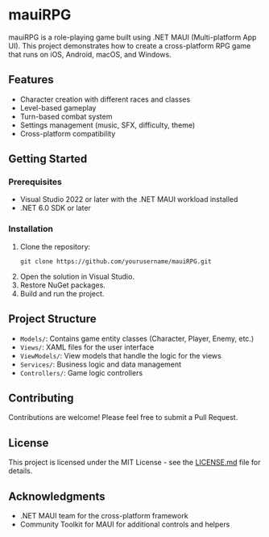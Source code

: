 # mauiRPG

mauiRPG is a role-playing game built using .NET MAUI (Multi-platform App UI). This project demonstrates how to create a cross-platform RPG game that runs on iOS, Android, macOS, and Windows.

## Features

- Character creation with different races and classes
- Level-based gameplay
- Turn-based combat system
- Settings management (music, SFX, difficulty, theme)
- Cross-platform compatibility

## Getting Started

### Prerequisites

- Visual Studio 2022 or later with the .NET MAUI workload installed
- .NET 6.0 SDK or later

### Installation

1. Clone the repository:
   ```
   git clone https://github.com/yourusername/mauiRPG.git
   ```
2. Open the solution in Visual Studio.
3. Restore NuGet packages.
4. Build and run the project.

## Project Structure

- `Models/`: Contains game entity classes (Character, Player, Enemy, etc.)
- `Views/`: XAML files for the user interface
- `ViewModels/`: View models that handle the logic for the views
- `Services/`: Business logic and data management
- `Controllers/`: Game logic controllers

## Contributing

Contributions are welcome! Please feel free to submit a Pull Request.

## License

This project is licensed under the MIT License - see the [LICENSE.md](LICENSE.md) file for details.

## Acknowledgments

- .NET MAUI team for the cross-platform framework
- Community Toolkit for MAUI for additional controls and helpers

